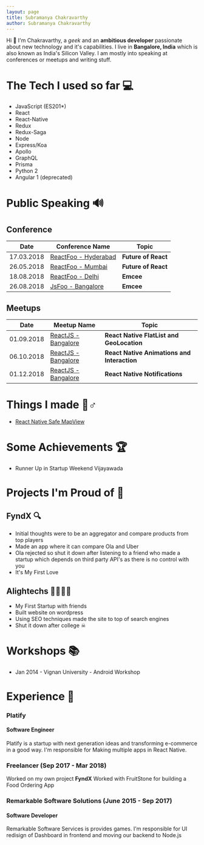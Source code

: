 ```yaml
---
layout: page
title: Subramanya Chakravarthy
author: Subramanya Chakravarthy
---
```


Hi 👋 I'm Chakravarthy, a _geek_ and an **ambitious developer** passionate about
new technology and it's capabilities. I live in **Bangalore, India** which is
also known as India's Silicon Valley. I am mostly into speaking at
conferences or meetups and writing stuff.

# The Tech I used so far 💻

- JavaScript (ES201\*)
- React
- React-Native
- Redux
- Redux-Saga
- Node
- Express/Koa
- Apollo
- GraphQL
- Prisma
- Python 2
- Angular 1 (deprecated)

# Public Speaking 🔊


## Conference

| Date       | Conference Name                                             | Topic               |
| ---------- | ----------------------------------------------------------- | ------------------- |
| 17.03.2018 | [ReactFoo - Hyderabad](https://reactfoo.in/2018-hyderabad/) | **Future of React** |
| 26.05.2018 | [ReactFoo - Mumbai](https://reactfoo.in/2018-mumbai/)       | **Future of React** |
| 18.08.2018 | [ReactFoo - Delhi](https://reactfoo.in/2018-delhi/)         | **Emcee**           |
| 26.08.2018 | [JsFoo - Bangalore](https://jsfoo.in/2018/)                 | **Emcee**           |

## Meetups

| Date       | Meetup Name                                                                       | Topic                                       |
| ---------- | --------------------------------------------------------------------------------- | ------------------------------------------- |
| 01.09.2018 | [ReactJS - Bangalore](https://www.meetup.com/ReactJS-Bangalore/events/253243140/) | **React Native FlatList and GeoLocation**   |
| 06.10.2018 | [ReactJS - Bangalore](https://www.meetup.com/ReactJS-Bangalore/events/254377452/) | **React Native Animations and Interaction** |
| 01.12.2018 | [ReactJS - Bangalore](https://www.meetup.com/ReactJS-Bangalore/events/255320385/) | **React Native Notifications**              |

# Things I made 👷‍‍♂️

- [React Native Safe MapView](https://www.npmjs.com/package/react-native-safe-mapview)

# Some Achievements 🏆

- Runner Up in Startup Weekend Vijayawada

# Projects I'm Proud of 🎉


## FyndX 🔍

- Initial thoughts were to be an aggregator and compare products from top players
- Made an app where it can compare Ola and Uber
- Ola rejected so shut it down after listening to a friend who made a startup which depends on third party API's as there is no control with you
- It's My First Love

## Alightechs 👩‍💻👨‍💻

- My First Startup with friends
- Built website on wordpress
- Using SEO techniques made the site to top of search engines
- Shut it down after college ☠

# Workshops 📚

- Jan 2014 - Vignan University - Android Workshop

# Experience 👴

### Platify

#### Software Engineer

Platify is a startup with next generation ideas and transforming e-commerce in a good way. I'm responsible for Making multiple apps in React Native.

### Freelancer (Sep 2017 - Mar 2018)

Worked on my own project **FyndX**
Worked with FruitStone for building a Food Ordering App

### Remarkable Software Solutions (June 2015 - Sep 2017)

#### Software Developer

Remarkable Software Services is provides games. I'm responsible for UI redisign of Dashboard in frontend and moving our backend to Node.js
